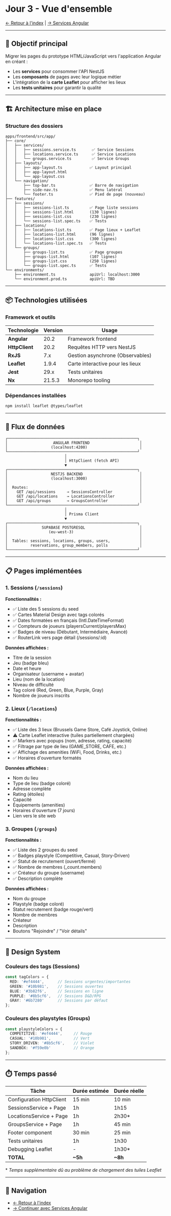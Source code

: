 # Jour 3 - Vue d'ensemble

[← Retour à l'index](./rapport-jour3-00-index.md) | [→ Services Angular](./rapport-jour3-02-services.md)

---

## 🎯 Objectif principal

Migrer les pages du prototype HTML/JavaScript vers l'application Angular en créant :
- Les **services** pour consommer l'API NestJS
- Les **composants** de pages avec leur logique métier
- L'intégration de la **carte Leaflet** pour afficher les lieux
- Les **tests unitaires** pour garantir la qualité

---

## 🏗️ Architecture mise en place

### Structure des dossiers

```
apps/frontend/src/app/
├── core/
│   ├── services/
│   │   ├── sessions.service.ts       ✅ Service Sessions
│   │   ├── locations.service.ts      ✅ Service Locations
│   │   └── groups.service.ts         ✅ Service Groups
│   ├── layouts/
│   │   ├── app-layout.ts            ✅ Layout principal
│   │   ├── app-layout.html
│   │   └── app-layout.css
│   └── navigation/
│       ├── top-bar.ts               ✅ Barre de navigation
│       ├── side-nav.ts              ✅ Menu latéral
│       └── footer.ts                ✅ Pied de page (nouveau)
├── features/
│   ├── sessions/
│   │   ├── sessions-list.ts         ✅ Page liste sessions
│   │   ├── sessions-list.html       (130 lignes)
│   │   ├── sessions-list.css        (230 lignes)
│   │   └── sessions-list.spec.ts    ✅ Tests
│   ├── locations/
│   │   ├── locations-list.ts        ✅ Page lieux + Leaflet
│   │   ├── locations-list.html      (96 lignes)
│   │   ├── locations-list.css       (300 lignes)
│   │   └── locations-list.spec.ts   ✅ Tests
│   └── groups/
│       ├── groups-list.ts           ✅ Page groupes
│       ├── groups-list.html         (107 lignes)
│       ├── groups-list.css          (250 lignes)
│       └── groups-list.spec.ts      ✅ Tests
└── environments/
    ├── environment.ts               apiUrl: localhost:3000
    └── environment.prod.ts          apiUrl: TBD
```

---

## 📦 Technologies utilisées

### Framework et outils

| Technologie | Version | Usage |
|-------------|---------|-------|
| **Angular** | 20.2 | Framework frontend |
| **HttpClient** | 20.2 | Requêtes HTTP vers NestJS |
| **RxJS** | 7.x | Gestion asynchrone (Observables) |
| **Leaflet** | 1.9.4 | Carte interactive pour les lieux |
| **Jest** | 29.x | Tests unitaires |
| **Nx** | 21.5.3 | Monorepo tooling |

### Dépendances installées

```bash
npm install leaflet @types/leaflet
```

---

## 🔄 Flux de données

```
┌─────────────────────────────────────────────────────────┐
│                    ANGULAR FRONTEND                      │
│                   (localhost:4200)                       │
└─────────────────────────────────────────────────────────┘
                          │
                          │ HttpClient (fetch API)
                          ▼
┌─────────────────────────────────────────────────────────┐
│                   NESTJS BACKEND                         │
│                   (localhost:3000)                       │
│                                                          │
│  Routes:                                                 │
│    GET /api/sessions     → SessionsController            │
│    GET /api/locations    → LocationsController           │
│    GET /api/groups       → GroupsController              │
└─────────────────────────────────────────────────────────┘
                          │
                          │ Prisma Client
                          ▼
┌─────────────────────────────────────────────────────────┐
│               SUPABASE POSTGRESQL                        │
│                  (eu-west-3)                             │
│                                                          │
│  Tables: sessions, locations, groups, users,             │
│          reservations, group_members, polls              │
└─────────────────────────────────────────────────────────┘
```

---

## 📋 Pages implémentées

### 1. Sessions (`/sessions`)

**Fonctionnalités :**
- ✅ Liste des 5 sessions du seed
- ✅ Cartes Material Design avec tags colorés
- ✅ Dates formatées en français (Intl.DateTimeFormat)
- ✅ Compteurs de joueurs (playersCurrent/playersMax)
- ✅ Badges de niveau (Débutant, Intermédiaire, Avancé)
- ✅ RouterLink vers page détail (/sessions/:id)

**Données affichées :**
- Titre de la session
- Jeu (badge bleu)
- Date et heure
- Organisateur (username + avatar)
- Lieu (nom de la location)
- Niveau de difficulté
- Tag coloré (Red, Green, Blue, Purple, Gray)
- Nombre de joueurs inscrits

### 2. Lieux (`/locations`)

**Fonctionnalités :**
- ✅ Liste des 3 lieux (Brussels Game Store, Café Joystick, Online)
- ⚠️ Carte Leaflet interactive (tuiles partiellement chargées)
- ✅ Markers avec popups (nom, adresse, rating, capacité)
- ✅ Filtrage par type de lieu (GAME_STORE, CAFE, etc.)
- ✅ Affichage des amenities (WiFi, Food, Drinks, etc.)
- ✅ Horaires d'ouverture formatés

**Données affichées :**
- Nom du lieu
- Type de lieu (badge coloré)
- Adresse complète
- Rating (étoiles)
- Capacité
- Équipements (amenities)
- Horaires d'ouverture (7 jours)
- Lien vers le site web

### 3. Groupes (`/groups`)

**Fonctionnalités :**
- ✅ Liste des 2 groupes du seed
- ✅ Badges playstyle (Competitive, Casual, Story-Driven)
- ✅ Statut de recrutement (ouvert/fermé)
- ✅ Nombre de membres (_count.members)
- ✅ Créateur du groupe (username)
- ✅ Description complète

**Données affichées :**
- Nom du groupe
- Playstyle (badge coloré)
- Statut recrutement (badge rouge/vert)
- Nombre de membres
- Créateur
- Description
- Boutons "Rejoindre" / "Voir détails"

---

## 🎨 Design System

### Couleurs des tags (Sessions)

```typescript
const tagColors = {
  RED: '#ef4444',      // Sessions urgentes/importantes
  GREEN: '#10b981',    // Sessions ouvertes
  BLUE: '#3b82f6',     // Sessions en ligne
  PURPLE: '#8b5cf6',   // Sessions D&D/RPG
  GRAY: '#6b7280'      // Sessions par défaut
};
```

### Couleurs des playstyles (Groups)

```typescript
const playstyleColors = {
  COMPETITIVE: '#ef4444',     // Rouge
  CASUAL: '#10b981',          // Vert
  STORY_DRIVEN: '#8b5cf6',    // Violet
  SANDBOX: '#f59e0b'          // Orange
};
```

---

## ⏱️ Temps passé

| Tâche | Durée estimée | Durée réelle |
|-------|---------------|--------------|
| Configuration HttpClient | 15 min | 10 min |
| SessionsService + Page | 1h | 1h15 |
| LocationsService + Page | 1h | 2h30* |
| GroupsService + Page | 1h | 45 min |
| Footer component | 30 min | 25 min |
| Tests unitaires | 1h | 1h30 |
| Debugging Leaflet | - | 1h30* |
| **TOTAL** | **~5h** | **~8h** |

\* *Temps supplémentaire dû au problème de chargement des tuiles Leaflet*

---

## 🔗 Navigation

- [← Retour à l'index](./rapport-jour3-00-index.md)
- [→ Continuer avec Services Angular](./rapport-jour3-02-services.md)
